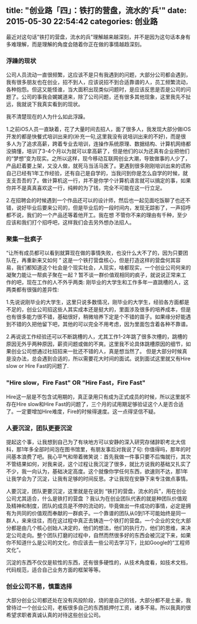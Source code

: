 title: "创业路「四」：铁打的营盘，流水的'兵'"
date: 2015-05-30 22:54:42
categories: 创业路
---
最近对这句话"铁打的营盘，流水的兵"理解越来越深刻，并不是因为这句话本身有多难理解，而是理解的角度会随着你正在做的事情越趋深刻。

### 浮躁的现状
公司人员流动一直很频繁，这应该不是只有我遇到的问题，大部分公司都会遇到，我有很多朋友也在创业，招不到人，应该说招不到合适靠谱的人，员工频繁流动，各种抱怨。但这又能怪谁，当大面积出现类似问题时，是应该反思是否是公司的问题了。公司的事我会娓娓道来，除了公司问题，还有很多其他现象，这里我先不扯远，我就说下我真实看到的现状。

我不清楚现在的人为什么如此浮躁。

<!--more-->

1.之前iOS人员一直缺着，花了大量时间去招人，面了很多人，我发现大部分做iOS开发的都是快餐式培训出来的(补充一句,这里我没有说培训出来的不好)，而是很多人为了追求高薪，跨着专业去培训，连操作系统原理、数据结构、计算机网络都没搞懂，培训了3-4个月以为就可以拿高薪了，但是他们的以为还真有企业把他们的“梦想”变为现实。之所以这样，现今移动互联网创业大潮，导致做事的人少了，产品赶着要上架，又没人做，就死马当活马医了。更遇到很多刚刚培训出来的谎称自己已经有1年工作经验，还有自己是自学的，当我问到你是怎么自学的时候，就支支吾吾的了。做计算机这一行，并不是你学个计算机语言就可以搞定的事，如果你并不是真真喜欢这一行，纯粹的为了钱，完全不可能在这一行立足。

2.在招聘会的时候遇到一个作品还可以的设计师，然后也一起见面吃饭聊了也还不错，说好毕业后要来公司的，但是毕业后的一段时间内，发现无踪影了，一声招呼都不说，我们的一个产品还等着他开工。我在想 不管你不来的理由有千种，至少应该和我们打个招呼吧，这样我们会去另外想办法招人。


### 聚集一批疯子
“让所有成员都可以看到就算现在做的事情失败，也没什么大不了的，因为只要团队在，再重新来又如何 ” 这是一个铁打营盘核心，但是打造这样的营盘何其容易，我们都知道这个社会是个现实社会，人现实，啥都现实，一个创业公司何来的凝聚力能让一帮疯子聚在一起 ? 暂不谈一群价值观相同的疯子，就说说正常来工作的吧，现在工作的人不外乎两类: 刚毕业的大学生和工作多年一直跳槽的人，这两类都有很强的差异性: 

1.先说说刚毕业的大学生，这里只说多数情况，刚毕业的大学生，经验各方面都是不足的，创业公司招这些人其实成本还是挺大的，里面涉及很多的培养成本，但是也有很多能力很不错，基础很好，稍微培养下定是个不错的苗子。如果缘分好能遇到不错的久把他留下吧，其他的可以完全不用考虑，因为里面包含着各种不靠谱。
	
2.再说说工作经验还可以不断跳槽的人，尤其工作1-2年跳了很多次槽的，跳槽的原因无外乎两种原因，薪资问题或做的不爽。这里我不论具体跳槽原因的细节，如果创业公司想通过社招招来一批还不错的人，真是想当然了。 但是大部分时候真是没办法，总会遇到合适的，所以需要花大时间的面试。说到面试这里就又有Hire slow or Hire Fast的问题了.
	
### "Hire slow，Fire Fast" OR "Hire Fast，Fire Fast"
Hire这一层是不包含试用期的，真正录用只有成为正式成员的时候，所以这里就不存在Hire slow和Hire Fast的问题了，三个月的试用期足够验证这个人是否合适了。一定要增加Hire难度，Fire的时候得速度。这一点得坚信不疑。

### 人要沉淀，团队更要沉淀
提起这个事，让我想到自己为了有块地方可以安静的深入研究存储辞职考北大信科，那1年多全部时间泡在图书馆里，有朋友事后对我说了句: 你值得吗，那年的时间基本浪费了吧。我心平气和带着微笑说：首先我做一件事只要不后悔就行，其次不管结果如何，对我来说，这个过程让我沉淀了很多，就比方说我的基础又扎实了不少，我一向认为，基础决定高度。这个就像你学任何东西，欲速则不达，那1年让我学会为了沉淀，让我有足够的时间反思。才让我现在安静下来专注做点事情。

人要沉淀，团队更要沉淀，这里就是在说到 “铁打的营盘，流水的兵”，用在创业公司尤其适合，什么是铁打的营盘 ？我认为在创业团队代表的就是种团队价值观及精神和制度，团队的成员是不停的流动的，毕竟做出一件成功的事情，必定是拥有为共同的价值观而奉献的一群疯子。一个靠谱的团队从0到1不可能始终是同一群人，来来往往，而在这过程中真正去铸造一个铁打的营盘。一个企业的文化大部分都是由几个核心创始人决定的，他们的想法，他们的执行力，他们的思维，来决定公司走向。整个团队打磨的过程中，自然而然很多好的东西会被沉淀下来，如果你不知道什么是公司的文化，你应该去一些公司去学习下，比如Google的“工程师文化”。

沉淀的东西不仅仅是软性的东西，还有很多硬性的，从技术角度看，如技术文档，代码规范，适合自己业务方面的框架等等。
	
### 创业公司不易，慎重选择
大部分创业公司都还处在没有风投阶段，烧的是自己的钱，大部分都不是土豪，我曾待过一个创业公司，老板很多自己的东西抵押付工资，诸多不易。所以我真的很希望求职者真诚认真的对待这些创业公司。
